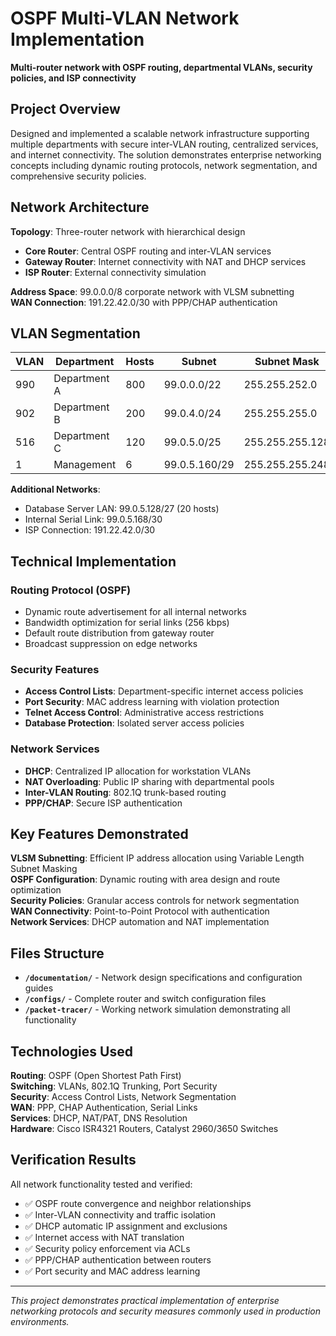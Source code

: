 # OSPF Multi-VLAN Network Implementation

**Multi-router network with OSPF routing, departmental VLANs, security policies, and ISP connectivity**

## Project Overview

Designed and implemented a scalable network infrastructure supporting multiple departments with secure inter-VLAN routing, centralized services, and internet connectivity. The solution demonstrates enterprise networking concepts including dynamic routing protocols, network segmentation, and comprehensive security policies.

## Network Architecture

**Topology**: Three-router network with hierarchical design
- **Core Router**: Central OSPF routing and inter-VLAN services
- **Gateway Router**: Internet connectivity with NAT and DHCP services  
- **ISP Router**: External connectivity simulation

**Address Space**: 99.0.0.0/8 corporate network with VLSM subnetting  
**WAN Connection**: 191.22.42.0/30 with PPP/CHAP authentication

## VLAN Segmentation

| VLAN | Department | Hosts | Subnet | Subnet Mask |
|------|------------|-------|--------|-------------|
| 990 | Department A | 800 | 99.0.0.0/22 | 255.255.252.0 |
| 902 | Department B | 200 | 99.0.4.0/24 | 255.255.255.0 |
| 516 | Department C | 120 | 99.0.5.0/25 | 255.255.255.128 |
| 1 | Management | 6 | 99.0.5.160/29 | 255.255.255.248 |

**Additional Networks**:
- Database Server LAN: 99.0.5.128/27 (20 hosts)
- Internal Serial Link: 99.0.5.168/30
- ISP Connection: 191.22.42.0/30

## Technical Implementation

### Routing Protocol (OSPF)
- Dynamic route advertisement for all internal networks
- Bandwidth optimization for serial links (256 kbps)
- Default route distribution from gateway router
- Broadcast suppression on edge networks

### Security Features
- **Access Control Lists**: Department-specific internet access policies
- **Port Security**: MAC address learning with violation protection
- **Telnet Access Control**: Administrative access restrictions
- **Database Protection**: Isolated server access policies

### Network Services
- **DHCP**: Centralized IP allocation for workstation VLANs
- **NAT Overloading**: Public IP sharing with departmental pools
- **Inter-VLAN Routing**: 802.1Q trunk-based routing
- **PPP/CHAP**: Secure ISP authentication

## Key Features Demonstrated

**VLSM Subnetting**: Efficient IP address allocation using Variable Length Subnet Masking  
**OSPF Configuration**: Dynamic routing with area design and route optimization  
**Security Policies**: Granular access controls for network segmentation  
**WAN Connectivity**: Point-to-Point Protocol with authentication  
**Network Services**: DHCP automation and NAT implementation

## Files Structure

- **`/documentation/`** - Network design specifications and configuration guides
- **`/configs/`** - Complete router and switch configuration files
- **`/packet-tracer/`** - Working network simulation demonstrating all functionality

## Technologies Used

**Routing**: OSPF (Open Shortest Path First)  
**Switching**: VLANs, 802.1Q Trunking, Port Security  
**Security**: Access Control Lists, Network Segmentation  
**WAN**: PPP, CHAP Authentication, Serial Links  
**Services**: DHCP, NAT/PAT, DNS Resolution  
**Hardware**: Cisco ISR4321 Routers, Catalyst 2960/3650 Switches

## Verification Results

All network functionality tested and verified:
- ✅ OSPF route convergence and neighbor relationships
- ✅ Inter-VLAN connectivity and traffic isolation
- ✅ DHCP automatic IP assignment and exclusions
- ✅ Internet access with NAT translation
- ✅ Security policy enforcement via ACLs
- ✅ PPP/CHAP authentication between routers
- ✅ Port security and MAC address learning

---

*This project demonstrates practical implementation of enterprise networking protocols and security measures commonly used in production environments.*

